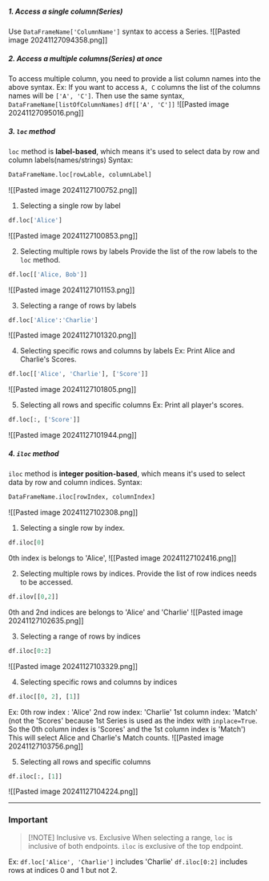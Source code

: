 ##### 1. Access a single column(Series)
Use `DataFrameName['ColumnName']` syntax to access a Series.
![[Pasted image 20241127094358.png]]
##### 2. Access a multiple columns(Series) at once
To access multiple column, you need to provide a list column names into the above syntax. 
Ex: If you want to access `A, C` columns the list of the columns names will be `['A', 'C']`. 
Then use the same syntax, `DataFrameName[listOfColumnNames]`
	`df[['A', 'C']]`
![[Pasted image 20241127095016.png]]

##### 3. `loc` method
`loc` method is **label-based**, which means it's used to select data by row and column labels(names/strings)
Syntax: 
```python
DataFrameName.loc[rowLable, columnLabel]
```
![[Pasted image 20241127100752.png]]

1. Selecting a single row by label
```python
df.loc['Alice']
```
![[Pasted image 20241127100853.png]]

2. Selecting multiple rows by labels
Provide the list of the row labels to the `loc` method.
```python
df.loc[['Alice, Bob']]
```
![[Pasted image 20241127101153.png]]

3. Selecting a range of rows by labels
```python
df.loc['Alice':'Charlie']
```
![[Pasted image 20241127101320.png]]

4. Selecting specific rows and columns by labels
Ex: Print Alice and Charlie's Scores.
```python
df.loc[['Alice', 'Charlie'], ['Score']]
```
![[Pasted image 20241127101805.png]]

5. Selecting all rows and specific columns
Ex: Print all player's scores.
```python
df.loc[:, ['Score']]
```
![[Pasted image 20241127101944.png]]
##### 4. `iloc` method
`iloc` method is **integer position-based**, which means it's used to select data by row and column indices.
Syntax: 
```python
DataFrameName.iloc[rowIndex, columnIndex]
```

![[Pasted image 20241127102308.png]]

1. Selecting a single row by index.
```python
df.iloc[0]
```
0th index is belongs to 'Alice',
![[Pasted image 20241127102416.png]]

2. Selecting multiple rows by indices.
Provide the list of row indices needs to be accessed.
```python
df.ilov[[0,2]]
```
0th and 2nd indices are belongs to 'Alice' and 'Charlie'
![[Pasted image 20241127102635.png]]

3. Selecting a range of rows by indices
```python 
df.iloc[0:2]
```
![[Pasted image 20241127103329.png]]

4. Selecting specific rows and columns by indices
```python
df.iloc[[0, 2], [1]]
```
Ex: 
	0th row index : 'Alice'
	2nd row index: 'Charlie'
	1st column index: 'Match' (not the 'Scores' because 1st Series is used as the index with `inplace=True`. So the 0th column index is 'Scores' and the 1st column index is 'Match')
	This will select Alice and Charlie's Match counts. 
![[Pasted image 20241127103756.png]]

5. Selecting all rows and specific columns
```python
df.iloc[:, [1]]
```
![[Pasted image 20241127104224.png]]

*****
### Important
> [!NOTE] Inclusive vs. Exclusive
> When selecting a range, 
> `loc` is inclusive of both endpoints.
> `iloc` is exclusive of the top endpoint.

Ex:
`df.loc['Alice', 'Charlie']` includes 'Charlie'
`df.iloc[0:2]` includes rows at indices 0 and 1 but not 2.

